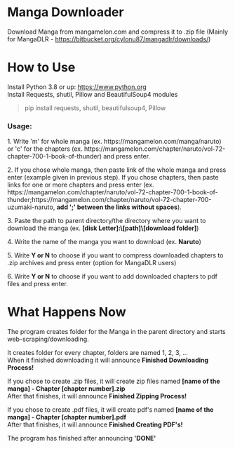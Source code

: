 # Manga Downloader
Download Manga from mangamelon.com and compress it to .zip file (Mainly for MangaDLR - https://bitbucket.org/cylonu87/mangadlr/downloads/)

# How to Use
Install Python 3.8 or up: https://www.python.org </br>
Install Requests, shutil, Pillow and BeautifulSoup4 modules </br>
<blockquote>pip install requests, shutil, beautifulsoup4, Pillow</blockquote>
<h3>Usage:</h3>
<p>1. Write 'm' for whole manga (ex. https://mangamelon.com/manga/naruto) or 'c' for the chapters (ex. https://mangamelon.com/chapter/naruto/vol-72-chapter-700-1-book-of-thunder) and press enter.</p>
<p>2. If you chose whole manga, then paste link of the whole manga and press enter (example given in previous step). If you chose chapters, then paste links for one or more chapters and press enter (ex. https://mangamelon.com/chapter/naruto/vol-72-chapter-700-1-book-of-thunder;https://mangamelon.com/chapter/naruto/vol-72-chapter-700-uzumaki-naruto, <b>add ';' between the links without spaces</b>).</p>
<p>3. Paste the path to parent directory/the directory where you want to download the manga (ex. <b>[disk Letter]:\[path]\[download folder]</b>)</p>
<p>4. Write the name of the manga you want to download (ex. <b>Naruto</b>)</p>
<p>5. Write <b>Y or N</b> to choose if you want to compress downloaded chapters to .zip archives and press enter (option for MangaDLR users)</p>
<p>6. Write <b>Y or N</b> to choose if you want to add downloaded chapters to pdf files and press enter.</p>

# What Happens Now
<p>The program creates folder for the Manga in the parent directory and starts web-scraping/downloading.</p>
<p>It creates folder for every chapter, folders are named 1, 2, 3, ...</br>
When it finished downloading it will announce <b>Finished Downloading Process!</b></p>
<p>If you chose to create .zip files, it will create zip files named <b>[name of the manga] - Chapter [chapter number].zip</b></br>
After that finishes, it will announce <b>Finished Zipping Process!</b></p>
<p>If you chose to create .pdf files, it will create pdf's named <b>[name of the manga] - Chapter [chapter number].pdf</b></br>
After that finishes, it will announce <b>Finished Creating PDF's!</b></p>
<p>The program has finished after announcing <b>'DONE'</b></p>
